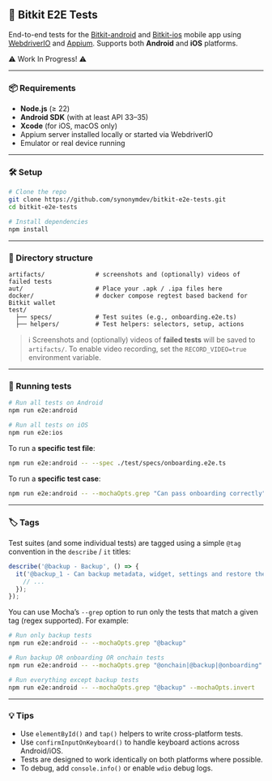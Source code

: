 ## 📱 Bitkit E2E Tests

End-to-end tests for the [Bitkit-android](https://github.com/synonymdev/bitkit-android) and [Bitkit-ios](https://github.com/synonymdev/bitkit-ios) mobile app using [WebdriverIO](https://webdriver.io/) and [Appium](https://appium.io/). Supports both **Android** and **iOS** platforms.

:warning: Work In Progress! :warning:

---

### 📦 Requirements

- **Node.js** (≥ 22)
- **Android SDK** (with at least API 33–35)
- **Xcode** (for iOS, macOS only)
- Appium server installed locally or started via WebdriverIO
- Emulator or real device running

---

### 🛠️ Setup

```bash
# Clone the repo
git clone https://github.com/synonymdev/bitkit-e2e-tests.git
cd bitkit-e2e-tests

# Install dependencies
npm install
```

---

### 📂 Directory structure

```
artifacts/              # screenshots and (optionally) videos of failed tests
aut/                    # Place your .apk / .ipa files here
docker/                 # docker compose regtest based backend for Bitkit wallet
test/
  ├── specs/            # Test suites (e.g., onboarding.e2e.ts)
  ├── helpers/          # Test helpers: selectors, setup, actions
```

> ℹ️ Screenshots and (optionally) videos of **failed tests** will be saved to `artifacts/`. To enable video recording, set the `RECORD_VIDEO=true` environment variable.

---

### 🧪 Running tests

```bash
# Run all tests on Android
npm run e2e:android

# Run all tests on iOS
npm run e2e:ios
```

To run a **specific test file**:

```bash
npm run e2e:android -- --spec ./test/specs/onboarding.e2e.ts
```

To run a **specific test case**:

```bash
npm run e2e:android -- --mochaOpts.grep "Can pass onboarding correctly"
```

---

### 🏷️ Tags

Test suites (and some individual tests) are tagged using a simple `@tag` convention in the `describe` / `it` titles:

```typescript
describe('@backup - Backup', () => {
  it('@backup_1 - Can backup metadata, widget, settings and restore them', async () => {
    // ...
  });
});
```

You can use Mocha’s `--grep` option to run only the tests that match a given tag (regex supported). For example:

```bash
# Run only backup tests
npm run e2e:android -- --mochaOpts.grep "@backup"

# Run backup OR onboarding OR onchain tests
npm run e2e:android -- --mochaOpts.grep "@onchain|@backup|@onboarding"

# Run everything except backup tests
npm run e2e:android -- --mochaOpts.grep "@backup" --mochaOpts.invert
```

---

### 💡 Tips

- Use `elementById()` and `tap()` helpers to write cross-platform tests.
- Use `confirmInputOnKeyboard()` to handle keyboard actions across Android/iOS.
- Tests are designed to work identically on both platforms where possible.
- To debug, add `console.info()` or enable `wdio` debug logs.
